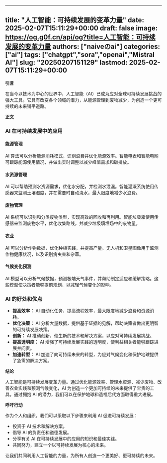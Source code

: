 
---
title: "人工智能：可持续发展的变革力量"
date: 2025-02-07T15:11:29+00:00
draft: false
image: https://og.g0f.cn/api/og?title=人工智能：可持续发展的变革力量
authors: ["naiveのai"]
categories: ["ai"]
tags: ["chatgpt","sora","openai","Mistral AI"]
slug: "20250207151129"
lastmod: 2025-02-07T15:11:29+00:00
---
**引言**

在当今以技术为中心的世界中，人工智能（AI）已成为应对全球可持续发展挑战的强大工具。它具有改变各个领域的潜力，从能源管理到废物减少，为创造一个更可持续的未来铺平道路。

**正文**

### AI 在可持续发展中的应用

#### 能源管理

AI 算法可以分析能源消耗模式，识别浪费并优化能源效率。智能电表和智能电网可跟踪能源使用情况，并做出实时调整以减少峰值需求和碳排放。

#### 水资源管理

AI 可以帮助预测水资源需求，优化水分配，并检测水泄漏。智能灌溉系统使用传感器来监测土壤湿度，并在需要时自动浇水，最大限度地减少水浪费。

#### 废物管理

AI 系统可以识别和分类废物类型，实现高效的回收和再利用。智能垃圾箱使用传感器来监测废物水平，优化收集路线，并减少垃圾填埋场中的废物量。

#### 农业

AI 可以分析作物数据，优化种植实践，并提高产量。无人机和卫星图像用于监测作物健康状况，以及识别病虫害和杂草。

#### 气候变化预测

AI 模型可以分析气候数据，预测极端天气事件，并帮助制定适应和缓解策略。这些模型使决策者能够提前规划，以减轻气候变化的影响。

### AI 的好处和优点

* **提高效率：** AI 自动化任务，提高流程效率，最大限度地减少浪费和资源消耗。
* **优化决策：** AI 分析大量数据，提供基于证据的见解，帮助决策者做出更明智的可持续发展决策。
* **创新：** AI 推动创新，催生新的技术和解决方案，以应对可持续发展挑战。
* **提高透明度：** AI 增强了可持续发展实践的透明度，使利益相关者能够跟踪进展并问责。
* **加速转型：** AI 加速了向可持续未来的转型，为应对气候变化和保护地球提供了急需的解决方案。

**结论**

人工智能是可持续发展变革力量。通过优化能源效率、管理水资源、减少废物、改善农业实践和预测气候变化，AI 为创造一个更加可持续的未来提供了宝贵的工具。通过拥抱 AI 的潜力，我们可以在保护地球和造福后代方面取得重大进展。

**呼吁行动**

作为个人和组织，我们可以采取以下步骤来利用 AI 促进可持续发展：

* 投资于 AI 技术和解决方案。
* 倡导 AI 的负责任和道德发展。
* 分享有关 AI 在可持续发展中的应用的知识和最佳实践。
* 共同努力，建立一个以可持续发展为核心的未来。

让我们共同利用人工智能的力量，为所有人创造一个更美好、更可持续的未来。